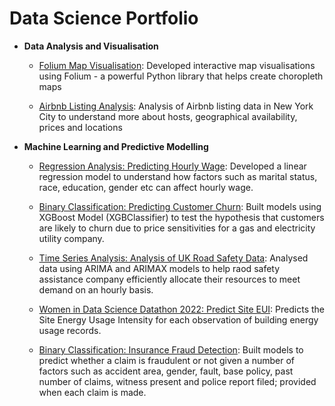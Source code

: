 # Data Science Portfolio

- **Data Analysis and Visualisation**
  - [Folium Map Visualisation](https://github.com/iolaitan/Python-Visualisation-Folium/tree/master/Folium): Developed interactive map visualisations using Folium - a powerful Python library that helps create choropleth maps
 
  - [Airbnb Listing Analysis](https://github.com/iolaitan/data-analysis-portfolio/blob/main/Exploratory%20Data%20Analysis%20NYC%20Airbnb/Exploratory%20Descriptive%20Analysis%20Airbnb%20NYC.ipynb): Analysis of Airbnb listing data in New York City to understand more about hosts, geographical availability, prices and locations

- **Machine Learning and Predictive Modelling**

  - [Regression Analysis: Predicting Hourly Wage](https://github.com/iolaitan/Exploratory-Data-Analysis/blob/main/EDA%20Project%20-%20Final.ipynb): Developed a linear regression model to understand how factors such as marital status, race, education, gender etc can affect hourly wage.
  
  - [Binary Classification: Predicting Customer Churn](https://github.com/iolaitan/Predicting-Customer-Churn): Built models using XGBoost Model (XGBClassifier) to test the hypothesis that customers are likely to churn due to price sensitivities for a gas and electricity utility company.
 
  - [Time Series Analysis: Analysis of UK Road Safety Data](https://github.com/iolaitan/UK-Road-Safety-Time-Series-Analysis): Analysed data using ARIMA and  ARIMAX models to help raod safety assistance company efficiently allocate their resources to meet demand on an hourly basis.
  
  - [Women in Data Science Datathon 2022: Predict Site EUI](https://github.com/iolaitan/Hackathon/blob/main/WIDS.ipynb): Predicts the Site Energy Usage Intensity for each observation of building energy usage records.
 
  - [Binary Classification: Insurance Fraud Detection](https://github.com/iolaitan/Insurance-Fraud-Detection): Built models to predict whether a claim is fraudulent or not given a number of factors such as accident area, gender, fault, base policy, past number of claims, witness present and police report filed; provided when each claim is made.
